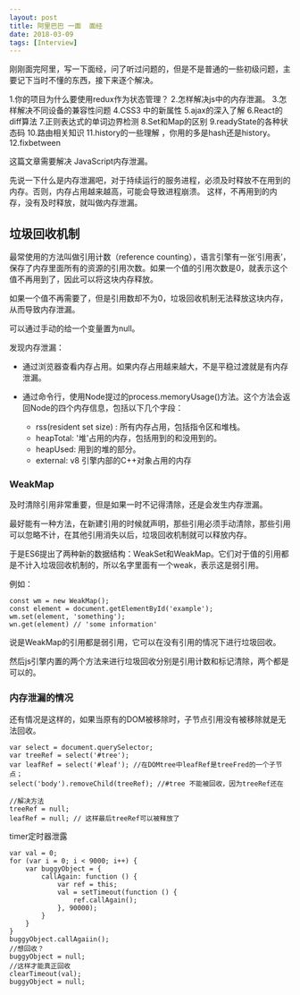 ```yaml
---
layout: post
title: 阿里巴巴 一面  面经
date: 2018-03-09
tags: [Interview]
---
```




刚刚面完阿里，写一下面经，问了听过问题的，但是不是普通的一些初级问题，主要记下当时不懂的东西，接下来逐个解决。

1.你的项目为什么要使用redux作为状态管理？
2.怎样解决js中的内存泄漏。
3.怎样解决不同设备的兼容性问题
4.CSS3 中的新属性
5.ajax的深入了解
6.React的diff算法
7.正则表达式的单词边界检测
8.Set和Map的区别
9.readyState的各种状态码
10.路由相关知识
11.history的一些理解 ，你用的多是hash还是history。
12.fixbetween


这篇文章需要解决 JavaScript内存泄漏。

先说一下什么是内存泄漏吧，对于持续运行的服务进程，必须及时释放不在用到的内存。否则，内存占用越来越高，可能会导致进程崩溃。 这样，不再用到的内存，没有及时释放，就叫做内存泄漏。

## 垃圾回收机制

最常使用的方法叫做引用计数（reference counting），语言引擎有一张‘引用表’，保存了内存里面所有的资源的引用次数。如果一个值的引用次数是0，就表示这个值不再用到了，因此可以将这块内存释放。

如果一个值不再需要了，但是引用数却不为0，垃圾回收机制无法释放这块内存，从而导致内存泄漏。

可以通过手动的给一个变量置为null。

发现内存泄漏：

- 通过浏览器查看内存占用。如果内存占用越来越大，不是平稳过渡就是有内存泄漏。
- 通过命令行，使用Node提过的process.memoryUsage()方法。这个方法会返回Node的四个内存信息，包括以下几个字段：

    - rss(resident set size) : 所有内存占用，包括指令区和堆栈。
    - heapTotal: '堆'占用的内存，包括用到的和没用到的。
    - heapUsed: 用到的堆的部分。
    - external: v8 引擎内部的C++对象占用的内存

### WeakMap

及时清除引用非常重要，但是如果一时不记得清除，还是会发生内存泄漏。

最好能有一种方法，在新建引用的时候就声明，那些引用必须手动清除，那些引用可以忽略不计，在其他引用消失以后，垃圾回收机制就可以释放内存。

于是ES6提出了两种新的数据结构：WeakSet和WeakMap。它们对于值的引用都是不计入垃圾回收机制的，所以名字里面有一个weak，表示这是弱引用。

例如：

    const wm = new WeakMap();
    const element = document.getElementById('example');
    wm.set(element, 'something');
    wn.get(element) // 'some information'

说是WeakMap的引用都是弱引用，它可以在没有引用的情况下进行垃圾回收。

然后js引擎内置的两个方法来进行垃圾回收分别是引用计数和标记清除，两个都是可以的。

### 内存泄漏的情况

还有情况是这样的，如果当原有的DOM被移除时，子节点引用没有被移除就是无法回收。

    var select = document.querySelector;
    var treeRef = select('#tree');
    var leafRef = select('#leaf'); //在DOMtree中leafRef是treeFred的一个子节点；
    select('body').removeChild(treeRef); //#tree 不能被回收，因为treeRef还在

    //解决方法 
    treeRef = null;
    leafRef = null; // 这样最后treeRef可以被释放了

timer定时器泄露

    var val = 0;
    for (var i = 0; i < 9000; i++) {
        var buggyObject = {
            callAgain: function () {
                var ref = this;
                val = setTimeout(function () {
                    ref.callAgain();
                }, 90000);
            }
        }
    }
    buggyObject.callAgaiin();
    //想回收？
    buggyObject = null;
    //这样才能真正回收
    clearTimeout(val);
    buggyObject = null;